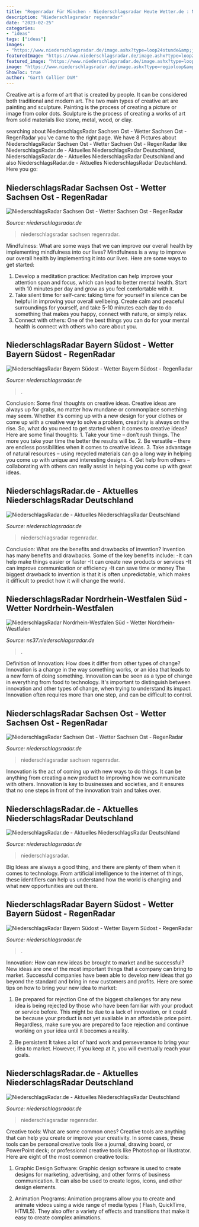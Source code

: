 ```yaml
---
title: "Regenradar Für München - Niederschlagsradar Heute Wetter.de : Niederschlagsradar Sachsen Regenradar"
description: "Niederschlagsradar regenradar"
date: "2023-02-25"
categories:
- "ideas"
tags: ["ideas"]
images:
- "https://www.niederschlagsradar.de/image.ashx?type=loop24stunde&amp;jaar=-2®io=homepage&amp;tijdid=202003251304&amp;time=&amp;bliksem=0"
featuredImage: "https://www.niederschlagsradar.de/image.ashx?type=loop24stunde&amp;jaar=-2®io=homepage&amp;tijdid=202003251304&amp;time=&amp;bliksem=0"
featured_image: "https://www.niederschlagsradar.de/image.ashx?type=loop1stunde&amp;jaar=®io=homepage&amp;tijdid=202005252126&amp;time=&amp;bliksem=0"
image: "https://www.niederschlagsradar.de/image.ashx?type=regioloop&amp;regio=mun&amp;j=-3&amp;m=&amp;d=&amp;mi=&amp;uhr=&amp;bliksem=0&amp;voor=&amp;srt=loop1stunde&amp;tijdid=2021941026"
ShowToc: true
author: "Garth Collier DVM"
---
```



Creative art is a form of art that is created by people. It can be considered both traditional and modern art. The two main types of creative art are painting and sculpture. Painting is the process of creating a picture or image from color dots. Sculpture is the process of creating a works of art from solid materials like stone, metal, wood, or clay.

	

		
searching about NiederschlagsRadar Sachsen Ost - Wetter Sachsen Ost - RegenRadar you've came to the right page. We have 8 Pictures about NiederschlagsRadar Sachsen Ost - Wetter Sachsen Ost - RegenRadar like NiederschlagsRadar.de - Aktuelles NiederschlagsRadar Deutschland, NiederschlagsRadar.de - Aktuelles NiederschlagsRadar Deutschland and also NiederschlagsRadar.de - Aktuelles NiederschlagsRadar Deutschland. Here you go:
		
    
## NiederschlagsRadar Sachsen Ost - Wetter Sachsen Ost - RegenRadar

<img loading=lazy src="https://www.niederschlagsradar.de/image.ashx?type=regioloop&amp;regio=drs&amp;j=-3&amp;m=&amp;d=&amp;mi=&amp;uhr=&amp;bliksem=1&amp;voor=&amp;srt=loop1stunde&amp;tijdid=20201281657" onerror="this.onerror=null;this.src='https://tse4.mm.bing.net/th?id=OIP.axTYLD868cBdhWRntOOfCAHaG5&amp;pid=15.1';" alt="NiederschlagsRadar Sachsen Ost - Wetter Sachsen Ost - RegenRadar">

_Source: niederschlagsradar.de_

>niederschlagsradar sachsen regenradar. 

	

Mindfulness: What are some ways that we can improve our overall health by implementing mindfulness into our lives?
Mindfulness is a way to improve our overall health by implementing it into our lives. Here are some ways to get started: 
1. Develop a meditation practice: Meditation can help improve your attention span and focus, which can lead to better mental health. Start with 10 minutes per day and grow as you feel comfortable with it. 
2. Take silent time for self-care: taking time for yourself in silence can be helpful in improving your overall wellbeing. Create calm and peaceful surroundings for yourself, and take 5-10 minutes each day to do something that makes you happy, connect with nature, or simply relax. 
3. Connect with others: One of the best things you can do for your mental health is connect with others who care about you.

    
## NiederschlagsRadar Bayern Südost - Wetter Bayern Südost - RegenRadar

<img loading=lazy src="https://www.niederschlagsradar.de/image.ashx?type=regioloop&amp;regio=mun&amp;j=-3&amp;m=&amp;d=&amp;mi=&amp;uhr=&amp;bliksem=0&amp;voor=&amp;srt=loop1stunde&amp;tijdid=2021819647" onerror="this.onerror=null;this.src='https://tse1.mm.bing.net/th?id=OIP.7Va4d12UPnzJviJ7rAy2vwHaG5&amp;pid=15.1';" alt="NiederschlagsRadar Bayern Südost - Wetter Bayern Südost - RegenRadar">

_Source: niederschlagsradar.de_

>. 

	

Conclusion: Some final thoughts on creative ideas.
Creative ideas are always up for grabs, no matter how mundane or commonplace something may seem. Whether it’s coming up with a new design for your clothes or come up with a creative way to solve a problem, creativity is always on the rise. So, what do you need to get started when it comes to creative ideas? Here are some final thoughts: 1. Take your time – don’t rush things. The more you take your time the better the results will be. 2. Be versatile – there are endless possibilities when it comes to creative ideas. 3. Take advantage of natural resources – using recycled materials can go a long way in helping you come up with unique and interesting designs. 4. Get help from others – collaborating with others can really assist in helping you come up with great ideas. 
    
## NiederschlagsRadar.de - Aktuelles NiederschlagsRadar Deutschland

<img loading=lazy src="https://www.niederschlagsradar.de/image.ashx?type=loop24stunde&amp;jaar=-2®io=homepage&amp;tijdid=202003251304&amp;time=&amp;bliksem=0" onerror="this.onerror=null;this.src='https://tse3.mm.bing.net/th?id=OIP.64EPaMBwP_QH8rSss11QmwHaG5&amp;pid=15.1';" alt="NiederschlagsRadar.de - Aktuelles NiederschlagsRadar Deutschland">

_Source: niederschlagsradar.de_

>niederschlagsradar regenradar. 

	

Conclusion: What are the benefits and drawbacks of invention?
Invention has many benefits and drawbacks. Some of the key benefits include: 
-It can help make things easier or faster 
-It can create new products or services 
-It can improve communication or efficiency 
-It can save time or money 
The biggest drawback to invention is that it is often unpredictable, which makes it difficult to predict how it will change the world.

    
## NiederschlagsRadar Nordrhein-Westfalen Süd - Wetter Nordrhein-Westfalen

<img loading=lazy src="https://ns37.niederschlagsradar.de/image.ashx?type=regioloop&amp;regio=ess&amp;j=&amp;m=&amp;d=&amp;mi=&amp;uhr=&amp;bliksem=0&amp;voor=&amp;srt=loop1stunde&amp;tijdid=202010141238" onerror="this.onerror=null;this.src='https://tse1.mm.bing.net/th?id=OIP.KsxK5ouUohLKpOoG0cdwHwHaG5&amp;pid=15.1';" alt="NiederschlagsRadar Nordrhein-Westfalen Süd - Wetter Nordrhein-Westfalen">

_Source: ns37.niederschlagsradar.de_

>. 

	

Definition of Innovation: How does it differ from other types of change?
Innovation is a change in the way something works, or an idea that leads to a new form of doing something. Innovation can be seen as a type of change in everything from food to technology. It's important to distinguish between innovation and other types of change, when trying to understand its impact. Innovation often requires more than one step, and can be difficult to control.

    
## NiederschlagsRadar Sachsen Ost - Wetter Sachsen Ost - RegenRadar

<img loading=lazy src="https://www.niederschlagsradar.de/image.ashx?type=regioloop&amp;regio=drs&amp;j=-3&amp;m=&amp;d=&amp;mi=&amp;uhr=&amp;bliksem=0&amp;voor=&amp;srt=loop1stunde&amp;tijdid=202032150" onerror="this.onerror=null;this.src='https://tse2.mm.bing.net/th?id=OIP.ekpMn35CRojOxPVwo5S6owHaG5&amp;pid=15.1';" alt="NiederschlagsRadar Sachsen Ost - Wetter Sachsen Ost - RegenRadar">

_Source: niederschlagsradar.de_

>niederschlagsradar sachsen regenradar. 

	

Innovation is the act of coming up with new ways to do things. It can be anything from creating a new product to improving how we communicate with others. Innovation is key to businesses and societies, and it ensures that no one steps in front of the innovation train and takes over.

    
## NiederschlagsRadar.de - Aktuelles NiederschlagsRadar Deutschland

<img loading=lazy src="https://www.niederschlagsradar.de/image.ashx?type=loop1stunde&amp;jaar=®io=homepage&amp;tijdid=202005252126&amp;time=&amp;bliksem=0" onerror="this.onerror=null;this.src='https://tse4.mm.bing.net/th?id=OIP.wTkq8b4WrE9Yf58cWz_TswHaG5&amp;pid=15.1';" alt="NiederschlagsRadar.de - Aktuelles NiederschlagsRadar Deutschland">

_Source: niederschlagsradar.de_

>niederschlagsradar. 

	

Big Ideas are always a good thing, and there are plenty of them when it comes to technology. From artificial intelligence to the internet of things, these identifiers can help us understand how the world is changing and what new opportunities are out there.

    
## NiederschlagsRadar Bayern Südost - Wetter Bayern Südost - RegenRadar

<img loading=lazy src="https://www.niederschlagsradar.de/image.ashx?type=regioloop&amp;regio=mun&amp;j=-3&amp;m=&amp;d=&amp;mi=&amp;uhr=&amp;bliksem=0&amp;voor=&amp;srt=loop1stunde&amp;tijdid=2021941026" onerror="this.onerror=null;this.src='https://tse1.mm.bing.net/th?id=OIP._Mx7dFshW2ocHHTAUXneEQHaG5&amp;pid=15.1';" alt="NiederschlagsRadar Bayern Südost - Wetter Bayern Südost - RegenRadar">

_Source: niederschlagsradar.de_

>. 

	

Innovation: How can new ideas be brought to market and be successful?
New ideas are one of the most important things that a company can bring to market. Successful companies have been able to develop new ideas that go beyond the standard and bring in new customers and profits. Here are some tips on how to bring your new idea to market:
1. Be prepared for rejection
One of the biggest challenges for any new idea is being rejected by those who have been familiar with your product or service before. This might be due to a lack of innovation, or it could be because your product is not yet available in an affordable price point. Regardless, make sure you are prepared to face rejection and continue working on your idea until it becomes a reality.

2. Be persistent
It takes a lot of hard work and perseverance to bring your idea to market. However, if you keep at it, you will eventually reach your goals.

    
## NiederschlagsRadar.de - Aktuelles NiederschlagsRadar Deutschland

<img loading=lazy src="https://www.niederschlagsradar.de/image.ashx?type=loop1stunde&amp;jaar=®io=homepage&amp;tijdid=202008271708&amp;time=&amp;bliksem=0" onerror="this.onerror=null;this.src='https://tse1.mm.bing.net/th?id=OIP.ZDbMVpoRWRuVoG_NnNYglQHaG5&amp;pid=15.1';" alt="NiederschlagsRadar.de - Aktuelles NiederschlagsRadar Deutschland">

_Source: niederschlagsradar.de_

>niederschlagsradar regenradar. 

	

Creative tools: What are some common ones?
Creative tools are anything that can help you create or improve your creativity. In some cases, these tools can be personal creative tools like a journal, drawing board, or PowerPoint deck; or professional creative tools like Photoshop or Illustrator. Here are eight of the most common creative tools:
1. Graphic Design Software: Graphic design software is used to create designs for marketing, advertising, and other forms of business communication. It can also be used to create logos, icons, and other design elements.

2. Animation Programs: Animation programs allow you to create and animate videos using a wide range of media types ( Flash, QuickTime, HTML5). They also offer a variety of effects and transitions that make it easy to create complex animations.


